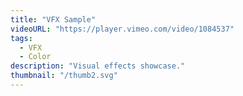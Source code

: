 ```yaml
---
title: "VFX Sample"
videoURL: "https://player.vimeo.com/video/1084537"
tags:
  - VFX
  - Color
description: "Visual effects showcase."
thumbnail: "/thumb2.svg"
---
```

